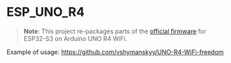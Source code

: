 # ESP_UNO_R4

> __Note__: This project re-packages parts of the [official firmware](https://github.com/arduino/uno-r4-wifi-usb-bridge) for ESP32-S3 on Arduino UNO R4 WiFi.

Example of usage: https://github.com/vshymanskyy/UNO-R4-WiFi-freedom
